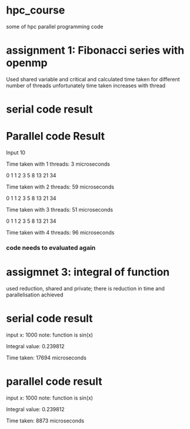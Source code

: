 # hpc_course
some of hpc parallel programming code
# assignment 1: Fibonacci series with openmp
Used shared variable and critical and calculated time taken for different number of threads unfortunately time taken increases with thread
# serial code result
# Parallel code Result 
Input 10

Time taken with 1 threads: 3 microseconds

0 1 1 2 3 5 8 13 21 34 

Time taken with 2 threads: 59 microseconds

0 1 1 2 3 5 8 13 21 34 

Time taken with 3 threads: 51 microseconds

0 1 1 2 3 5 8 13 21 34 

Time taken with 4 threads: 96 microseconds

###  code needs to evaluated again

# assigmnet 3: integral of function

used reduction, shared and private; there is reduction in time and parallelisation achieved

# serial code result

input x:  1000 note: function is sin(x)

Integral value: 0.239812

Time taken: 17694 microseconds

# parallel code result

input x:  1000 note: function is sin(x)

Integral value: 0.239812

Time taken: 8873 microseconds


